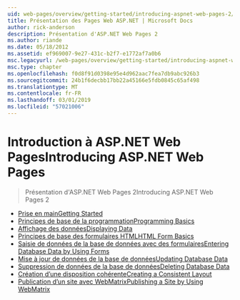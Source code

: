 ```yaml
---
uid: web-pages/overview/getting-started/introducing-aspnet-web-pages-2/index
title: Présentation des Pages Web ASP.NET | Microsoft Docs
author: rick-anderson
description: Présentation d'ASP.NET Web Pages 2
ms.author: riande
ms.date: 05/18/2012
ms.assetid: ef969007-9e27-431c-b2f7-e1772af7a0b6
msc.legacyurl: /web-pages/overview/getting-started/introducing-aspnet-web-pages-2
msc.type: chapter
ms.openlocfilehash: f0d8f91d0398e95e4d962aac7fea7db9abc926b3
ms.sourcegitcommit: 24b1f6decbb17bb22a45166e5fdb0845c65af498
ms.translationtype: MT
ms.contentlocale: fr-FR
ms.lasthandoff: 03/01/2019
ms.locfileid: "57021006"
---
```

<a name="introducing-aspnet-web-pages"></a><span data-ttu-id="1948e-103">Introduction à ASP.NET Web Pages</span><span class="sxs-lookup"><span data-stu-id="1948e-103">Introducing ASP.NET Web Pages</span></span>
====================
> <span data-ttu-id="1948e-104">Présentation d'ASP.NET Web Pages 2</span><span class="sxs-lookup"><span data-stu-id="1948e-104">Introducing ASP.NET Web Pages 2</span></span>


- [<span data-ttu-id="1948e-105">Prise en main</span><span class="sxs-lookup"><span data-stu-id="1948e-105">Getting Started</span></span>](getting-started.md)
- [<span data-ttu-id="1948e-106">Principes de base de la programmation</span><span class="sxs-lookup"><span data-stu-id="1948e-106">Programming Basics</span></span>](intro-to-web-pages-programming.md)
- [<span data-ttu-id="1948e-107">Affichage des données</span><span class="sxs-lookup"><span data-stu-id="1948e-107">Displaying Data</span></span>](displaying-data.md)
- [<span data-ttu-id="1948e-108">Principes de base des formulaires HTML</span><span class="sxs-lookup"><span data-stu-id="1948e-108">HTML Form Basics</span></span>](form-basics.md)
- [<span data-ttu-id="1948e-109">Saisie de données de la base de données avec des formulaires</span><span class="sxs-lookup"><span data-stu-id="1948e-109">Entering Database Data by Using Forms</span></span>](entering-data.md)
- [<span data-ttu-id="1948e-110">Mise à jour de données de la base de données</span><span class="sxs-lookup"><span data-stu-id="1948e-110">Updating Database Data</span></span>](updating-data.md)
- [<span data-ttu-id="1948e-111">Suppression de données de la base de données</span><span class="sxs-lookup"><span data-stu-id="1948e-111">Deleting Database Data</span></span>](deleting-data.md)
- [<span data-ttu-id="1948e-112">Création d’une disposition cohérente</span><span class="sxs-lookup"><span data-stu-id="1948e-112">Creating a Consistent Layout</span></span>](layouts.md)
- [<span data-ttu-id="1948e-113">Publication d’un site avec WebMatrix</span><span class="sxs-lookup"><span data-stu-id="1948e-113">Publishing a Site by Using WebMatrix</span></span>](publishing.md)
